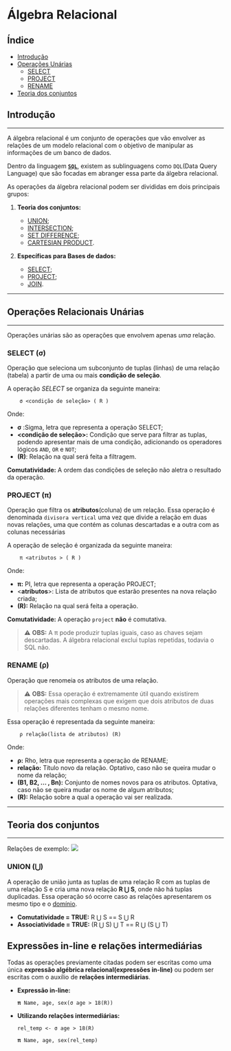 # Álgebra Relacional

## Índice
- [Introdução](#introdução)
- [Operações Unárias](#operações-relacionais-unárias)
    - [SELECT](#select-(σ))
    - [PROJECT](#PROJECT-(π))
    - [RENAME](#RENAME-(⍴))
- [Teoria dos conjuntos](#Teoria-dos-conjuntos)



## Introdução
---
A álgebra relacional é um conjunto de operações que vão envolver as relações de um modelo relacional com o objetivo de manipular as informações de um banco de dados.

Dentro da linguagem [**`SQL`**](https://pt.wikipedia.org/wiki/SQL), existem as sublinguagens como `DQL`(Data Query Language) que são focadas em abranger essa parte da álgebra relacional.
    
As operações da álgebra relacional podem ser divididas em dois principais grupos:
    
1. **Teoria dos conjuntos:** 
    - [UNION]();
    - [INTERSECTION]();
    - [SET DIFFERENCE]();
    - [CARTESIAN PRODUCT]().

2. **Específicas para Bases de dados:** 
    - [SELECT](#select-(σ));
    - [PROJECT]();
    - [JOIN]().
---
## Operações Relacionais Unárias
---
Operações unárias são as operações que envolvem apenas *uma* relação.

### **SELECT (σ)**

Operação que seleciona um subconjunto de tuplas (linhas) de uma relação (tabela) a partir de uma ou mais **condição de seleção**.

A operação *SELECT* se organiza da seguinte maneira:

        σ <condição de seleção> ( R )

Onde:
    
- **σ** :Sigma, letra que representa a operação SELECT;
- **<condição de seleção>:** Condição que serve para filtrar as tuplas, podendo apresentar mais de uma condição, adicionando os operadores lógicos `AND`, `OR` e `NOT`;
- **(R)**: Relação na qual será feita a filtragem.

**Comutatividade:** A ordem das condições de seleção não aletra o resultado da operação.



### **PROJECT (π)**

Operação que filtra os **atributos**(coluna) de um relação. Essa operação é denominada `divisora vertical` uma vez que divide a relação em duas novas relações, uma que contém as colunas descartadas e a outra com as colunas necessárias

A operação de seleção é organizada da seguinte maneira:

        π <atributos > ( R )

Onde:
- **π:** PI, letra que representa a operação PROJECT;
- <**atributos**>: Lista de atributos que estarão presentes na nova relação criada;
- **(R):** Relação na qual será feita a operação.


**Comutatividade:** A operação `project` **não** é comutativa.

> :warning: **OBS:** A π pode produzir tuplas iguais, caso as chaves sejam descartadas. A álgebra relacional exclui tuplas repetidas, todavia o SQL não.

### **RENAME (⍴)**
Operação que renomeia os atributos de uma relação. 

> :warning: **OBS:** Essa operação é extremamente útil quando existirem operações mais complexas que exigem que dois atributos de duas relações diferentes tenham o mesmo nome. 

Essa operação é representada da seguinte maneira:

        ρ relação(lista de atributos) (R)

Onde:
- **ρ:** Rho, letra que representa a operação de RENAME;
- **relação:** Título novo da relação. Optativo, caso não se queira mudar o nome da relação;
- **(B1, B2, ... , Bn):** Conjunto de nomes novos para os atributos. Optativa, caso não se queira mudar os nome de algum atributos;
- **(R):** Relação sobre a qual a operação vai ser realizada.

---
## Teoria dos conjuntos
---

Relações de exemplo:
![](https://github.com/RodrigoEC/BancoDeDadosI/blob/master/_imagens/UNION.png)


### **UNION (⋃)**
A operação de união junta as tuplas de uma relação R com as tuplas de uma relação S e cria uma nova relação **R ⋃ S**, onde não há tuplas duplicadas. Essa operação só ocorre caso as relações apresentarem os mesmo tipo e o [domínio](https://github.com/RodrigoEC/BancoDeDadosI/blob/master/_resumos/modelos_relacionais.md#dom%C3%ADnio).

- **Comutatividade = TRUE:** R ⋃ S == S ⋃ R
- **Associatividade = TRUE:** (R ⋃ S) ⋃ T ==  R ⋃ (S ⋃ T)
























## Expressões in-line e relações intermediárias

Todas as operações previamente citadas podem ser escritas como uma única **expressão algébrica relacional(expressões in-line)** ou podem ser escritas com o auxílio de **relações intermediárias**.


- **Expressão in-line:**
    ```
    𝛑 Name, age, sex(σ age > 18(R))
    ```

- **Utilizando relações intermediárias:**
    ```
    rel_temp <- σ age > 18(R)

    𝛑 Name, age, sex(rel_temp)
    ```